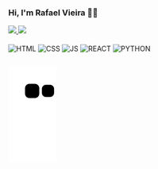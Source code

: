 ### Hi, I'm Rafael Vieira 👋🏼

<div>
  <a href="https://github.com/RafaelHDSV">
  <img height="150em" src="https://github-readme-stats.vercel.app/api?username=RafaelHDSV&show_icons=true&theme=dark">
  <img height="150em" src="https://github-readme-stats.vercel.app/api/top-langs/?username=RafaelHDSV&layout=compact&theme=dark">
</div>

<div style="display: inline-block"><br>
  <div>
    <img align="center" alt="HTML" src="https://img.shields.io/badge/HTML5-E34F26?style=for-the-badge&logo=html5&logoColor=white">
    <img align="center" alt="CSS" src="https://img.shields.io/badge/CSS3-1572B6?style=for-the-badge&logo=css3&logoColor=white">
    <img align="center" alt="JS" src="https://img.shields.io/badge/JavaScript-F7DF1E?style=for-the-badge&logo=javascript&logoColor=black">
    <img align="center" alt="REACT" src="https://img.shields.io/badge/React-20232A?style=for-the-badge&logo=react&logoColor=61DAFB">
    <img align="center" alt="PYTHON" src="https://img.shields.io/badge/Python-14354C?style=for-the-badge&logo=python&logoColor=white">
  </div>
</div>
  
  ##
  
  ![snake gif](https://github.com/RafaelHDSV/RafaelHDSV/blob/output/github-contribution-grid-snake.svg)
 
</div>
